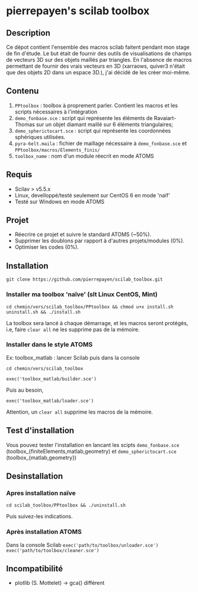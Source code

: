 # pierrepayen's scilab toolbox

## Description

Ce dépot contient l'ensemble des macros scilab faitent pendant mon stage de fin d'étude.
Le but était de fournir des outils de visualisations de champs de vecteurs 3D sur des objets maillés par triangles.
En l'absence de macros permettant de fournir des vrais vecteurs en 3D (xarraows, quiver3 n'était que des objets 2D dans un espace 3D.), j'ai décidé de les créer moi-même.

## Contenu
1. `PPtoolbox` : toolbox à proprement parler. Contient les macros et les scripts nécessaires à l'intégration
2. `demo_fonbase.sce` : script qui représente les éléments de Ravaiart-Thomas sur un objet diamant maillé sur 6 éléments triangulaires;
3. `demo_spherictocart.sce` : script qui représente les coordonnées sphériques utilisées.
4. `pyra-6elt.maila` : fichier de maillage nécessaire à `demo_fonbase.sce` et `PPtoolbox/macros/Elements_finis/`
5. `toolbox_name` : nom d'un module réecrit en mode ATOMS

## Requis
* Scilav > v5.5.x
* Linux, develloppé/testé seulement sur CentOS 6 en mode 'naïf'
* Testé sur Windows en mode ATOMS

## Projet
* Réecrire ce projet et suivre le standard ATOMS (~50%).
* Supprimer les doublons par rapport à d'autres projets/modules (0%).
* Optimiser les codes (0%).

## Installation
`git clone https://github.com/pierrepayen/scilab_toolbox.git`

### Installer ma toolbox 'naïve' (slt Linux CentOS, Mint)

`cd chemin/vers/scilab_toolbox/PPtoolbox && chmod u+x install.sh uninstall.sh && ./install.sh`

La toolbox sera lancé à chaque démarrage, et les macros seront protégés, i.e, faire `clear all` ne les supprime pas de la mémoire.

### Installer dans le style ATOMS

Ex: toolbox_matlab : lancer Scilab puis dans la console

`cd chemin/vers/scilab_toolbox`

`exec('toolbox_matlab/builder.sce')`

Puis au besoin,

`exec('toolbox_matlab/loader.sce')`

Attention, un `clear all` supprime les macros de la mémoire.

## Test d'installation
Vous pouvez tester l'installation en lancant les scipts `demo_fonbase.sce` (toolbox_{finiteElements,matlab,geometry) et  `demo_spherictocart.sce`  (toolbox_{matlab,geometry})


## Desinstallation
### Apres installation naïve
`cd scilab_toolbox/PPtoolbox && ./uninstall.sh `

Puis suivez-les indications.

### Après installation ATOMS
Dans la console Scilab
`exec('path/to/toolbox/unloader.sce')`
`exec('path/to/toolbox/cleaner.sce')`

## Incompatibilité
* plotlib (S. Mottelet) -> gca() différent
